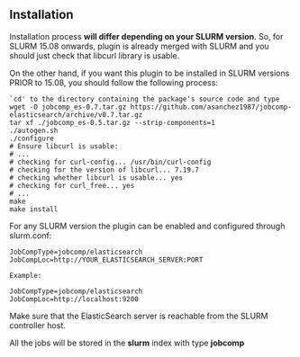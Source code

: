 ## Installation

Installation process **will differ depending on your SLURM version**. So, for SLURM 15.08 onwards, plugin is already merged with SLURM and you should just check that libcurl library is usable.

On the other hand, if you want this plugin to be installed in SLURM versions PRIOR to 15.08, you should follow the following process:

    `cd' to the directory containing the package's source code and type
    wget -O jobcomp_es-0.7.tar.gz https://github.com/asanchez1987/jobcomp-elasticsearch/archive/v0.7.tar.gz
    tar xf ./jobcomp_es-0.5.tar.gz --strip-components=1
    ./autogen.sh
    ./configure
    # Ensure libcurl is usable:
    # ...
    # checking for curl-config... /usr/bin/curl-config
    # checking for the version of libcurl... 7.19.7
    # checking whether libcurl is usable... yes
    # checking for curl_free... yes
    # ...
    make
    make install

For any SLURM version the plugin can be enabled and configured through slurm.conf:

    JobCompType=jobcomp/elasticsearch
    JobCompLoc=http://YOUR_ELASTICSEARCH_SERVER:PORT
    
    Example:
    
    JobCompType=jobcomp/elasticsearch
    JobCompLoc=http://localhost:9200

Make sure that the ElasticSearch server is reachable from the SLURM controller host.

All the jobs will be stored in the **slurm** index with type **jobcomp**
